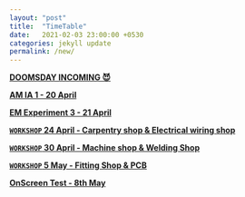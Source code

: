 ```yaml
---
layout: "post"
title:  "TimeTable"
date:   2021-02-03 23:00:00 +0530
categories: jekyll update
permalink: /new/
---
```


<u><b>DOOMSDAY INCOMING 😈

AM IA 1 - 20 April

EM Experiment 3 - 21 April

`WORKSHOP` 24 April - Carpentry shop & Electrical wiring shop 

`WORKSHOP` 30 April - Machine shop & Welding Shop 

`WORKSHOP` 5 May - Fitting Shop & PCB

OnScreen Test - 8th May 

